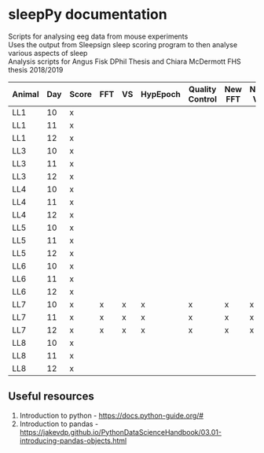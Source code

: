 # sleepPy documentation  

Scripts for analysing eeg data from mouse experiments  
Uses the output from 
Sleepsign sleep scoring program 
to then analyse various aspects of sleep  
Analysis scripts for Angus Fisk DPhil Thesis
and Chiara McDermott FHS thesis 2018/2019  


| Animal | Day | Score | FFT | VS | HypEpoch | Quality Control | New FFT | New VS | Final Hyp |  
|---|---|---|---|---|---|---|---|---|---|  
|LL1|10|x||||||||  
|LL1|11|x||||||||  
|LL1|12|x||||||||  
|LL3|10|x|||||||||  
|LL3|11|x|||||||||  
|LL3|12|x|||||||||  
|LL4|10|x|||||||||   
|LL4|11|x|||||||||   
|LL4|12|x|||||||||   
|LL5|10|x|||||||||   
|LL5|11|x||||||||   
|LL5|12|x||||||||   
|LL6|10|x|||||||||   
|LL6|11|x|||||||||   
|LL6|12|x|||||||||   
|LL7|10|x|x|x|x|x|x|x|x|x|   
|LL7|11|x|x|x|x|x|x|x|x|x|  
|LL7|12|x|x|x|x|x|x|x|x|x|  
|LL8|10|x|||||||||   
|LL8|11|x|||||||||   
|LL8|12|x|||||||||   
## Useful resources  

1. Introduction to python - https://docs.python-guide.org/# 
2. Introduction to pandas - https://jakevdp.github.io/PythonDataScienceHandbook/03.01-introducing-pandas-objects.html 
